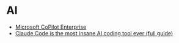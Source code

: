 # AI

* [Microsoft CoPilot Enterprise](ms-copilot-ent.md)
* [Claude Code is the most insane AI coding tool ever (full guide)](https://www.youtube.com/watch?v=LD3hSN3y_lE)
